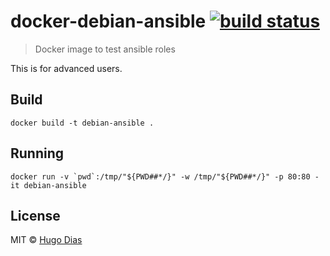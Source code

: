 # docker-debian-ansible [![build status](https://gitlab.com/hugomrdias/docker-debian-ansible/badges/master/build.svg)](https://gitlab.com/hugomrdias/docker-debian-ansible/commits/master)
> Docker image to test ansible roles

This is for advanced users.

## Build
```
docker build -t debian-ansible .
```

## Running
```
docker run -v `pwd`:/tmp/"${PWD##*/}" -w /tmp/"${PWD##*/}" -p 80:80 -it debian-ansible
```


## License
MIT © [Hugo Dias](http://hugodias.me)
